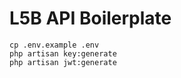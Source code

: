 # L5B API Boilerplate

```
cp .env.example .env
php artisan key:generate
php artisan jwt:generate
```
